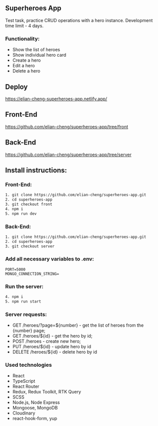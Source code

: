 ## Superheroes App

Test task, practice CRUD operations with a hero instance. Development time limit - 4 days.

### Functionality:

- Show the list of heroes
- Show individual hero card
- Create a hero
- Edit a hero
- Delete a hero

## Deploy

https://elian-cheng-superheroes-app.netlify.app/

## Front-End

https://github.com/elian-cheng/superheroes-app/tree/front

## Back-End

https://github.com/elian-cheng/superheroes-app/tree/server

## Install instructions:

### Front-End:

```bash
1. git clone https://github.com/elian-cheng/superheroes-app.git
2. cd superheroes-app
3. git checkout front
4. npm i
5. npm run dev
```

### Back-End:

```bash
1. git clone https://github.com/elian-cheng/superheroes-app.git
2. cd superheroes-app
3. git checkout server
```

### Add all necessary variables to .env:

```
PORT=5000
MONGO_CONNECTION_STRING=
```

### Run the server:

```bash
4. npm i
5. npm run start
```

### Server requests:

- GET /heroes/?page=${number} - get the list of heroes from the {number} page;
- GET /heroes/${id} - get the hero by id;
- POST /heroes - create new hero;
- PUT /heroes/${id} - update hero by id
- DELETE /heroes/${id} - delete hero by id

### Used technologies

- React
- TypeScript
- React Router
- Redux, Redux Toolkit, RTK Query
- SCSS
- Node.js, Node Express
- Mongoose, MongoDB
- Cloudinary
- react-hook-form, yup
